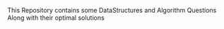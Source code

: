 This Repository contains some DataStructures and Algorithm Questions 
Along with their optimal solutions 